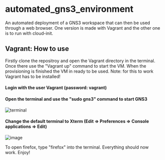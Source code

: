 # automated_gns3_environment
An automated deployment of a GNS3 workspace that can then be used through a web browser. One version is made with Vagrant and the other one is to run with cloud-init.

## Vagrant: How to use
Firstly clone the repositroy and open the Vagrant directory in the terminal. Once there use the "Vagrant up" command to start the VM. When the provisioning is finished the VM in ready to be used. Note: for this to work Vagrant has to be installed!

#### Login with the user Vagrant (password: vagrant)
#### Open the terminal and use the "sudo gns3" command to start GNS3

![terminal](https://user-images.githubusercontent.com/79167500/146679046-a2de84f7-ed5f-4e89-97a2-6feea80b6fbf.png)

#### Change the default terminal to Xterm (Edit => Preferences => Console applications => Edit)
![image](https://user-images.githubusercontent.com/79167500/146679326-3f643936-28e8-48f5-aa5d-6630b3a09375.png)

To open firefox, type "firefox" into the terminal.
Everything should now work. Enjoy!

